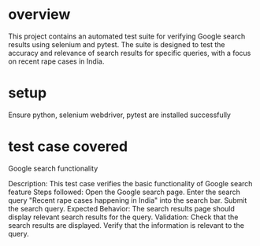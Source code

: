 # overview

This project contains an automated test suite for verifying Google search results using selenium and pytest. The suite is designed to test the accuracy and relevance of search results for specific queries, with a focus on recent rape cases in India.

# setup

Ensure python, selenium webdriver, pytest are installed successfully

# test case covered

Google search functionality

Description: This test case verifies the basic functionality of Google search feature
Steps followed:
Open the Google search page.
Enter the search query "Recent rape cases happening in India" into the search bar.
Submit the search query.
Expected Behavior: The search results page should display relevant search results for the query.
Validation: Check that the search results are displayed. Verify that the information is relevant to the query.

